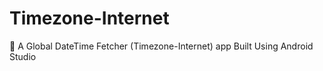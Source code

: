 # Timezone-Internet
📲 A Global DateTime Fetcher (Timezone-Internet) app Built Using Android Studio 
